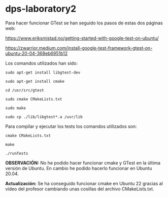 # dps-laboratory2

Para hacer funcionar GTest se han seguido los pasos de estas dos páginas web: 

https://www.eriksmistad.no/getting-started-with-google-test-on-ubuntu/

https://zwarrior.medium.com/install-google-test-framework-gtest-on-ubuntu-20-04-368eb6951b12
 
Los comandos utilizados han sido: 


`sudo apt-get install libgtest-dev`

`sudo apt-get install cmake`

`cd /usr/src/gtest`

`sudo cmake CMakeLists.txt`

`sudo make`

`sudo cp ./lib/libgtest*.a /usr/lib`


Para compilar y ejecutar los tests los comandos utilizados son: 

`cmake CMakeLists.txt`

`make`


`./runTests`

**OBSERVACIÓN:** No he podido hacer funcionar cmake y GTest en la última versión de Ubuntu. En cambio he podido hacerlo funcionar en Ubuntu 20.04.

**Actualización:** Se ha conseguido funcionar cmake en Ubuntu 22 gracias al vídeo del profesor cambiando unas cosillas del archivo CMakeLists.txt.
